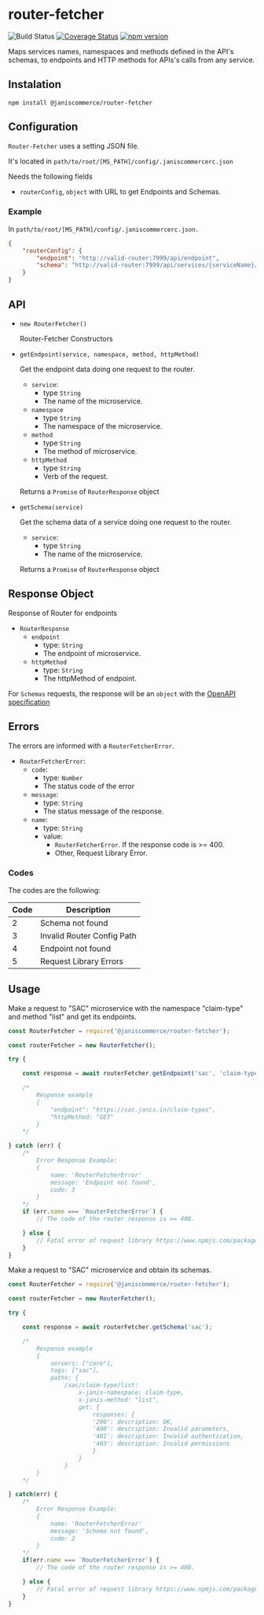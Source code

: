 # router-fetcher

![Build Status](https://github.com/janis-commerce/router-fetcher/workflows/Build%20Status/badge.svg)
[![Coverage Status](https://coveralls.io/repos/github/janis-commerce/router-fetcher/badge.svg?branch=master)](https://coveralls.io/github/janis-commerce/router-fetcher?branch=master)
[![npm version](https://badge.fury.io/js/%40janiscommerce%2Frouter-fetcher.svg)](https://www.npmjs.com/package/@janiscommerce/router-fetcher)

Maps services names, namespaces and methods defined in the API's schemas, to endpoints and HTTP methods for APIs's calls from any service.

## Instalation

```
npm install @janiscommerce/router-fetcher
```

## Configuration

`Router-Fetcher` uses a setting JSON file.

It's located in `path/to/root/[MS_PATH]/config/.janiscommercerc.json`

Needs the following fields

- `routerConfig`, `object` with URL to get Endpoints and Schemas.

### Example

In `path/to/root/[MS_PATH]/config/.janiscommercerc.json.`

```JSON
{
	"routerConfig": {
		"endpoint": "http://valid-router:7999/api/endpoint",
		"schema": "http://valid-router:7999/api/services/{serviceName}/schema"
	}
}
```

## API

* `new RouterFetcher()`

    Router-Fetcher Constructors

* `getEndpoint(service, namespace, method, httpMethod)`

    Get the endpoint data doing one request to the router.

    - `service`:
        - type `String`
        - The name of the microservice.
	- `namespace`
        - type `String`
        - The namespace of the microservice.
	- `method`
        - type `String`
        - The method of microservice.
	- `httpMethod`
        - type `String`
        - Verb of the request.

    Returns a `Promise` of `RouterResponse` object

* `getSchema(service)`

    Get the schema data of a service doing one request to the router.

    - `service`:
        - type `String`
        - The name of the microservice.

    Returns a `Promise` of `RouterResponse` object

## Response Object

Response of Router for endpoints

* `RouterResponse`
    * `endpoint`
        * type: `String`
        * The endpoint of microservice.
    * `httpMethod`
        * type: `String`
        * The httpMethod of endpoint.

For `Schemas` requests, the response will be an `object` with the [OpenAPI specification](https://github.com/OAI/OpenAPI-Specification/blob/master/versions/3.0.0.md)

## Errors

The errors are informed with a `RouterFetcherError`.

* `RouterFetcherError`:
    * `code`:
        * type: `Number`
        * The status code of the error
    * `message`:
        * type: `String`
        * The status message of the response.
    * `name`:
        * type: `String`
        * value:
            * `RouterFetcherError`. If the response code is >= 400.
            * Other, Request Library Error.


### Codes

The codes are the following:

|Code	|Description						|
|-----|-----------------------------|
|2		|Schema not found 				|
|3		|Invalid Router Config Path 		|
|4		|Endpoint not found 				|
|5		|Request Library Errors 	|

## Usage

Make a request to "SAC" microservice with the namespace "claim-type" and method "list" and get its endpoints.

```javascript
const RouterFetcher = require('@janiscommerce/router-fetcher');

const routerFetcher = new RouterFetcher();

try {

    const response = await routerFetcher.getEndpoint('sac', 'claim-type', 'list');

    /*
        Response example
        {
            "endpoint": "https://sac.janis.in/claim-types",
            "httpMethod: "GET"
        }
    */

} catch (err) {
    /*
        Error Response Example:
        {
            name: 'RouterFetcherError'
            message: 'Endpoint not found',
            code: 3
        }
    */
    if (err.name === `RouterFetcherError`) {
        // The code of the router response is >= 400.

    } else {
        // Fatal error of request library https://www.npmjs.com/package/request
    }
}
```

Make a request to "SAC" microservice and obtain its schemas.

```javascript
const RouterFetcher = require('@janiscommerce/router-fetcher');

const routerFetcher = new RouterFetcher();

try {

    const response = await routerFetcher.getSchema('sac');

    /*
        Response example
        {
            servers: ["core"],
            tags: ["sac"],
            paths: {
                /sac/claim-type/list:
                    x-janis-namespace: claim-type,
                    x-janis-method: "list",
                    get: {
                        responses: {
                        '200': description: OK,
                        '400': description: Invalid parameters,
                        '401': description: Invalid authentication,
                        '403': description: Invalid permissions
                        }
                    }
                }
        }
    */

} catch(err) {
    /*
        Error Response Example:
        {
            name: 'RouterFetcherError'
            message: 'Schema not found',
            code: 2
        }
    */
    if(err.name === `RouterFetcherError`) {
        // The code of the router response is >= 400.

    } else {
        // Fatal error of request library https://www.npmjs.com/package/request
    }
}
```